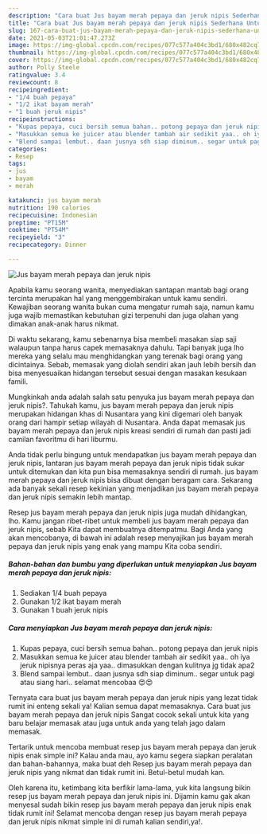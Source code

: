 ```yaml
---
description: "Cara buat Jus bayam merah pepaya dan jeruk nipis Sederhana Untuk Jualan"
title: "Cara buat Jus bayam merah pepaya dan jeruk nipis Sederhana Untuk Jualan"
slug: 167-cara-buat-jus-bayam-merah-pepaya-dan-jeruk-nipis-sederhana-untuk-jualan
date: 2021-05-03T21:01:47.273Z
image: https://img-global.cpcdn.com/recipes/077c577a404c3bd1/680x482cq70/jus-bayam-merah-pepaya-dan-jeruk-nipis-foto-resep-utama.jpg
thumbnail: https://img-global.cpcdn.com/recipes/077c577a404c3bd1/680x482cq70/jus-bayam-merah-pepaya-dan-jeruk-nipis-foto-resep-utama.jpg
cover: https://img-global.cpcdn.com/recipes/077c577a404c3bd1/680x482cq70/jus-bayam-merah-pepaya-dan-jeruk-nipis-foto-resep-utama.jpg
author: Polly Steele
ratingvalue: 3.4
reviewcount: 8
recipeingredient:
- "1/4 buah pepaya"
- "1/2 ikat bayam merah"
- "1 buah jeruk nipis"
recipeinstructions:
- "Kupas pepaya, cuci bersih semua bahan.. potong pepaya dan jeruk nipis"
- "Masukkan semua ke juicer atau blender tambah air sedikit yaa.. oh iya jeruk nipisnya peras aja yaa.. dimasukkan dengan kulitnya jg tidak apa2"
- "Blend sampai lembut.. daan jusnya sdh siap diminum.. segar untuk pagi atau siang hari.. selamat mencobaa 😍😍"
categories:
- Resep
tags:
- jus
- bayam
- merah

katakunci: jus bayam merah 
nutrition: 190 calories
recipecuisine: Indonesian
preptime: "PT15M"
cooktime: "PT54M"
recipeyield: "3"
recipecategory: Dinner

---
```



![Jus bayam merah pepaya dan jeruk nipis](https://img-global.cpcdn.com/recipes/077c577a404c3bd1/680x482cq70/jus-bayam-merah-pepaya-dan-jeruk-nipis-foto-resep-utama.jpg)

Apabila kamu seorang wanita, menyediakan santapan mantab bagi orang tercinta merupakan hal yang menggembirakan untuk kamu sendiri. Kewajiban seorang  wanita bukan cuma mengatur rumah saja, namun kamu juga wajib memastikan kebutuhan gizi terpenuhi dan juga olahan yang dimakan anak-anak harus nikmat.

Di waktu  sekarang, kamu sebenarnya bisa membeli masakan siap saji walaupun tanpa harus capek memasaknya dahulu. Tapi banyak juga lho mereka yang selalu mau menghidangkan yang terenak bagi orang yang dicintainya. Sebab, memasak yang diolah sendiri akan jauh lebih bersih dan bisa menyesuaikan hidangan tersebut sesuai dengan masakan kesukaan famili. 



Mungkinkah anda adalah salah satu penyuka jus bayam merah pepaya dan jeruk nipis?. Tahukah kamu, jus bayam merah pepaya dan jeruk nipis merupakan hidangan khas di Nusantara yang kini digemari oleh banyak orang dari hampir setiap wilayah di Nusantara. Anda dapat memasak jus bayam merah pepaya dan jeruk nipis kreasi sendiri di rumah dan pasti jadi camilan favoritmu di hari liburmu.

Anda tidak perlu bingung untuk mendapatkan jus bayam merah pepaya dan jeruk nipis, lantaran jus bayam merah pepaya dan jeruk nipis tidak sukar untuk ditemukan dan kita pun bisa memasaknya sendiri di rumah. jus bayam merah pepaya dan jeruk nipis bisa dibuat dengan beragam cara. Sekarang ada banyak sekali resep kekinian yang menjadikan jus bayam merah pepaya dan jeruk nipis semakin lebih mantap.

Resep jus bayam merah pepaya dan jeruk nipis juga mudah dihidangkan, lho. Kamu jangan ribet-ribet untuk membeli jus bayam merah pepaya dan jeruk nipis, sebab Kita dapat membuatnya ditempatmu. Bagi Anda yang akan mencobanya, di bawah ini adalah resep menyajikan jus bayam merah pepaya dan jeruk nipis yang enak yang mampu Kita coba sendiri.

<!--inarticleads1-->

##### Bahan-bahan dan bumbu yang diperlukan untuk menyiapkan Jus bayam merah pepaya dan jeruk nipis:

1. Sediakan 1/4 buah pepaya
1. Gunakan 1/2 ikat bayam merah
1. Gunakan 1 buah jeruk nipis




<!--inarticleads2-->

##### Cara menyiapkan Jus bayam merah pepaya dan jeruk nipis:

1. Kupas pepaya, cuci bersih semua bahan.. potong pepaya dan jeruk nipis
1. Masukkan semua ke juicer atau blender tambah air sedikit yaa.. oh iya jeruk nipisnya peras aja yaa.. dimasukkan dengan kulitnya jg tidak apa2
1. Blend sampai lembut.. daan jusnya sdh siap diminum.. segar untuk pagi atau siang hari.. selamat mencobaa 😍😍




Ternyata cara buat jus bayam merah pepaya dan jeruk nipis yang lezat tidak rumit ini enteng sekali ya! Kalian semua dapat memasaknya. Cara buat jus bayam merah pepaya dan jeruk nipis Sangat cocok sekali untuk kita yang baru belajar memasak atau juga untuk anda yang telah jago dalam memasak.

Tertarik untuk mencoba membuat resep jus bayam merah pepaya dan jeruk nipis enak simple ini? Kalau anda mau, ayo kamu segera siapkan peralatan dan bahan-bahannya, maka buat deh Resep jus bayam merah pepaya dan jeruk nipis yang nikmat dan tidak rumit ini. Betul-betul mudah kan. 

Oleh karena itu, ketimbang kita berfikir lama-lama, yuk kita langsung bikin resep jus bayam merah pepaya dan jeruk nipis ini. Dijamin kamu gak akan menyesal sudah bikin resep jus bayam merah pepaya dan jeruk nipis enak tidak rumit ini! Selamat mencoba dengan resep jus bayam merah pepaya dan jeruk nipis nikmat simple ini di rumah kalian sendiri,ya!.


